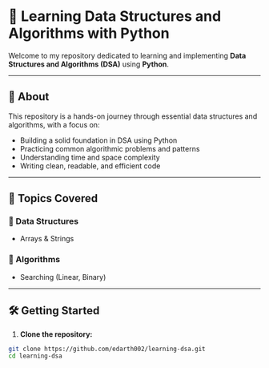 # 📘 Learning Data Structures and Algorithms with Python

Welcome to my repository dedicated to learning and implementing **Data Structures and Algorithms (DSA)** using **Python**.

---

## 📌 About

This repository is a hands-on journey through essential data structures and algorithms, with a focus on:

- Building a solid foundation in DSA using Python
- Practicing common algorithmic problems and patterns
- Understanding time and space complexity
- Writing clean, readable, and efficient code

---

## 🧱 Topics Covered

### 🔹 Data Structures
- Arrays & Strings

### 🔹 Algorithms
- Searching (Linear, Binary)

---

## 🛠️ Getting Started

1. **Clone the repository:**

```bash
git clone https://github.com/edarth002/learning-dsa.git
cd learning-dsa
